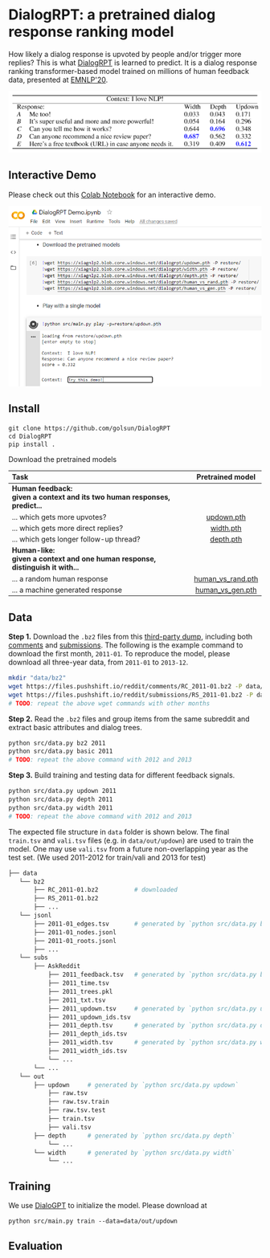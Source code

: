 # DialogRPT: a pretrained dialog response ranking model

How likely a dialog response is upvoted by people and/or trigger more replies? This is what [DialogRPT](arxiv) is learned to predict.
It is a dialog response ranking transformer-based model trained on millions of human feedback data, presented at [EMNLP'20](https://2020.emnlp.org/).

<img src="doc/example.PNG" width="600">

## Interactive Demo

Please check out this [Colab Notebook](colab) for an interactive demo.

<img src="doc/demo.PNG" width="700">

## Install

```
git clone https://github.com/golsun/DialogRPT
cd DialogRPT
pip install .
```
Download the pretrained models

| Task     | Pretrained model |
| :------------- | :-----------: |
| **Human feedback: <br> given a context and its two human responses, predict...**|     |
|  ... which gets more upvotes? | [updown.pth](https://xiagnlp2.blob.core.windows.net/dialogrpt/updown.pth) |
| ... which gets more direct replies? | [width.pth](https://xiagnlp2.blob.core.windows.net/dialogrpt/width.pth) |
|  ... which gets longer follow-up thread? | [depth.pth](https://xiagnlp2.blob.core.windows.net/dialogrpt/depth.pth) |
| **Human-like: <br> given a context and one human response, distinguish it with...** |    |
| ... a random human response | [human_vs_rand.pth](https://xiagnlp2.blob.core.windows.net/dialogrpt/human_vs_rand.pth) |
| ... a machine generated response | [human_vs_gen.pth](https://xiagnlp2.blob.core.windows.net/dialogrpt/human_vs_gen.pth) |


## Data

**Step 1.** Download the `.bz2` files from this [third-party dump](https://files.pushshift.io/reddit/), including both [comments](https://files.pushshift.io/reddit/comments/) and [submissions](https://files.pushshift.io/reddit/submissions/). The following is the example command to download the first month, `2011-01`. To reproduce the model, please download all three-year data, from `2011-01` to `2013-12`.
```bash
mkdir "data/bz2"
wget https://files.pushshift.io/reddit/comments/RC_2011-01.bz2 -P data/bz2
wget https://files.pushshift.io/reddit/submissions/RS_2011-01.bz2 -P data/bz2
# TODO: repeat the above wget commands with other months
```
**Step 2.** Read the `.bz2` files and group items from the same subreddit and extract basic attributes and dialog trees.
```bash
python src/data.py bz2 2011
python src/data.py basic 2011
# TODO: repeat the above command with 2012 and 2013
```
**Step 3.** Build training and testing data for different feedback signals. 
```bash
python src/data.py updown 2011
python src/data.py depth 2011
python src/data.py width 2011
# TODO: repeat the above command with 2012 and 2013
```
The expected file structure in `data` folder is shown below.
The final `train.tsv` and `vali.tsv` files (e.g. in `data/out/updown`) are used to train the model. One may use `vali.tsv` from a future non-overlapping year as the test set. (We used 2011-2012 for train/vali and 2013 for test)


```bash
├── data
   └── bz2
       ├── RC_2011-01.bz2          # downloaded
       ├── RS_2011-01.bz2
       ├── ...
   └── jsonl
       ├── 2011-01_edges.tsv       # generated by `python src/data.py bz2`
       ├── 2011-01_nodes.jsonl
       ├── 2011-01_roots.jsonl
       ├── ...
   └── subs
       ├── AskReddit
           ├── 2011_feedback.tsv   # generated by `python src/data.py basic`
           ├── 2011_time.tsv
           ├── 2011_trees.pkl
           ├── 2011_txt.tsv
           ├── 2011_updown.tsv     # generated by `python src/data.py updown`
           ├── 2011_updown_ids.tsv
           ├── 2011_depth.tsv      # generated by `python src/data.py depth`
           ├── 2011_depth_ids.tsv
           ├── 2011_width.tsv      # generated by `python src/data.py width`
           ├── 2011_width_ids.tsv
           └── ...
       └── ...
   └── out
       ├── updown     # generated by `python src/data.py updown`
           ├── raw.tsv
           ├── raw.tsv.train
           ├── raw.tsv.test
           ├── train.tsv
           ├── vali.tsv
       ├── depth      # generated by `python src/data.py depth`
           └── ...
       └── width      # generated by `python src/data.py width`
           └── ...
```

## Training
We use [DialoGPT](https://github.com/microsoft/DialoGPT) to initialize the model. Please download at
```
python src/main.py train --data=data/out/updown
```


## Evaluation

